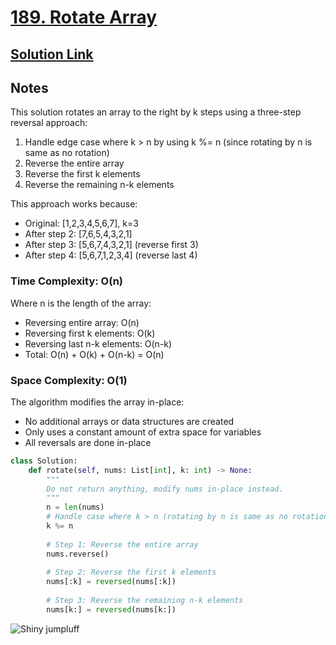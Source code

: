# [189. Rotate Array](https://leetcode.com/problems/rotate-array/description/)

## [Solution Link](https://leetcode.com/submissions/detail/1688721222/)

## Notes

This solution rotates an array to the right by k steps using a three-step reversal approach:

1. Handle edge case where k > n by using k %= n (since rotating by n is same as no rotation)
2. Reverse the entire array
3. Reverse the first k elements
4. Reverse the remaining n-k elements

This approach works because:

- Original: [1,2,3,4,5,6,7], k=3
- After step 2: [7,6,5,4,3,2,1]
- After step 3: [5,6,7,4,3,2,1] (reverse first 3)
- After step 4: [5,6,7,1,2,3,4] (reverse last 4)

### Time Complexity: O(n)

Where n is the length of the array:

- Reversing entire array: O(n)
- Reversing first k elements: O(k)
- Reversing last n-k elements: O(n-k)
- Total: O(n) + O(k) + O(n-k) = O(n)

### Space Complexity: O(1)

The algorithm modifies the array in-place:

- No additional arrays or data structures are created
- Only uses a constant amount of extra space for variables
- All reversals are done in-place

```python
class Solution:
    def rotate(self, nums: List[int], k: int) -> None:
        """
        Do not return anything, modify nums in-place instead.
        """
        n = len(nums)
        # Handle case where k > n (rotating by n is same as no rotation)
        k %= n
        
        # Step 1: Reverse the entire array
        nums.reverse()
        
        # Step 2: Reverse the first k elements
        nums[:k] = reversed(nums[:k])
        
        # Step 3: Reverse the remaining n-k elements
        nums[k:] = reversed(nums[k:])
```

![Shiny jumpluff](https://projectpokemon.org/images/shiny-sprite/jumpluff.gif)
